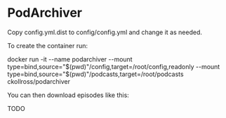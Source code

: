 # PodArchiver

Copy config.yml.dist to config/config.yml and change it as needed.

To create the container run:

docker run -it --name podarchiver --mount type=bind,source="$(pwd)"/config,target=/root/config,readonly --mount type=bind,source="$(pwd)"/podcasts,target=/root/podcasts ckollross/podarchiver

You can then download episodes like this:

TODO

